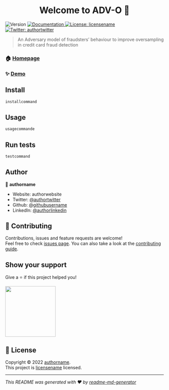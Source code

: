 <h1 align="center">Welcome to ADV-O 👋</h1>
<p>
  <img alt="Version" src="https://img.shields.io/badge/version-0.2.0-blue.svg?cacheSeconds=2592000" />
  <a href="docs" target="_blank">
    <img alt="Documentation" src="https://img.shields.io/badge/documentation-yes-brightgreen.svg" />
  </a>
  <a href="licenseurl" target="_blank">
    <img alt="License: licensename" src="https://img.shields.io/badge/License-licensename-yellow.svg" />
  </a>
  <a href="https://twitter.com/authortwitter" target="_blank">
    <img alt="Twitter: authortwitter" src="https://img.shields.io/twitter/follow/authortwitter.svg?style=social" />
  </a>
</p>

> An Adversary model of fraudsters’ behaviour to improve oversampling in credit card fraud detection

### 🏠 [Homepage](homepage)

### ✨ [Demo](demo)

## Install

```sh
installcommand
```

## Usage

```sh
usagecommande
```

## Run tests

```sh
testcommand
```

## Author

👤 **authorname**

* Website: authorwebsite
* Twitter: [@authortwitter](https://twitter.com/authortwitter)
* Github: [@githubusername](https://github.com/githubusername)
* LinkedIn: [@authorlinkedin](https://linkedin.com/in/authorlinkedin)

## 🤝 Contributing

Contributions, issues and feature requests are welcome!<br />Feel free to check [issues page](issuesurl). You can also take a look at the [contributing guide](contributionguide).

## Show your support

Give a ⭐️ if this project helped you!

<a href="https://www.patreon.com/authorpatreon">
  <img src="https://c5.patreon.com/external/logo/become_a_patron_button@2x.png" width="160">
</a>

## 📝 License

Copyright © 2022 [authorname](https://github.com/githubusername).<br />
This project is [licensename](licenseurl) licensed.

***
_This README was generated with ❤️ by [readme-md-generator](https://github.com/kefranabg/readme-md-generator)_